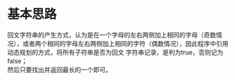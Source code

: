 # 基本思路
回文字符串的产生方式，认为是在一个字母的左右两侧加上相同的字母（奇数情况），或者两个相同的字母左右两侧加上相同的字符（偶数情况），因此程序中引用动态规划的方式，将所有子符串是否为回文
字符串记录，是判为true，否则记为false；<br>
然后只要找出并返回最长的一个即可。<br>
